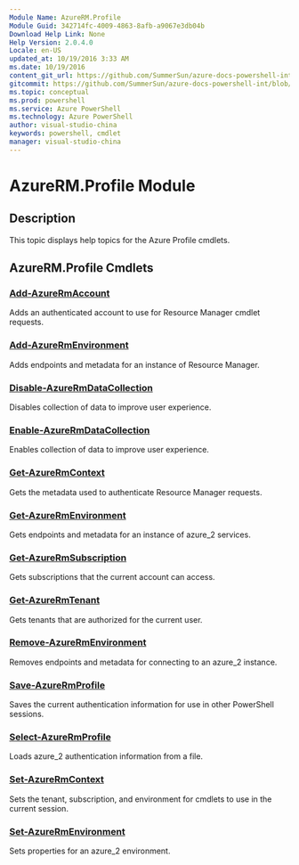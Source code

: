 ```yaml
---
Module Name: AzureRM.Profile
Module Guid: 342714fc-4009-4863-8afb-a9067e3db04b
Download Help Link: None
Help Version: 2.0.4.0
Locale: en-US
updated_at: 10/19/2016 3:33 AM
ms.date: 10/19/2016
content_git_url: https://github.com/SummerSun/azure-docs-powershell-int/blob/master/azureps-cmdlets-docs/ResourceManager/AzureRM.Profile/v1.0.12/AzureRM.Profile.md
gitcommit: https://github.com/SummerSun/azure-docs-powershell-int/blob/c0d1e448da01261236e9ece01ca5c2a98effbf31/azureps-cmdlets-docs/ResourceManager/AzureRM.Profile/v1.0.12/AzureRM.Profile.md
ms.topic: conceptual
ms.prod: powershell
ms.service: Azure PowerShell
ms.technology: Azure PowerShell
author: visual-studio-china
keywords: powershell, cmdlet
manager: visual-studio-china
---
```


# AzureRM.Profile Module
## Description
This topic displays help topics for the Azure Profile cmdlets.

## AzureRM.Profile Cmdlets
### [Add-AzureRmAccount](.\Add-AzureRmAccount.md)
Adds an authenticated account to use for Resource Manager cmdlet requests.


### [Add-AzureRmEnvironment](.\Add-AzureRmEnvironment.md)
Adds endpoints and metadata for an instance of Resource Manager.


### [Disable-AzureRmDataCollection](.\Disable-AzureRmDataCollection.md)
Disables collection of data to improve user experience.


### [Enable-AzureRmDataCollection](.\Enable-AzureRmDataCollection.md)
Enables collection of data to improve user experience.


### [Get-AzureRmContext](.\Get-AzureRmContext.md)
Gets the metadata used to authenticate Resource Manager requests.


### [Get-AzureRmEnvironment](.\Get-AzureRmEnvironment.md)
Gets endpoints and metadata for an instance of azure_2 services.


### [Get-AzureRmSubscription](.\Get-AzureRmSubscription.md)
Gets subscriptions that the current account can access.


### [Get-AzureRmTenant](.\Get-AzureRmTenant.md)
Gets tenants that are authorized for the current user.


### [Remove-AzureRmEnvironment](.\Remove-AzureRmEnvironment.md)
Removes endpoints and metadata for connecting to an azure_2 instance.


### [Save-AzureRmProfile](.\Save-AzureRmProfile.md)
Saves the current authentication information for use in other PowerShell sessions.


### [Select-AzureRmProfile](.\Select-AzureRmProfile.md)
Loads azure_2 authentication information from a file.


### [Set-AzureRmContext](.\Set-AzureRmContext.md)
Sets the tenant, subscription, and environment for cmdlets to use in the current session.


### [Set-AzureRmEnvironment](.\Set-AzureRmEnvironment.md)
Sets properties for an azure_2 environment.



